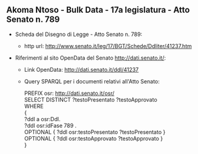 ## Akoma Ntoso - Bulk Data - 17a legislatura - Atto Senato n. 789 ##

* Scheda del Disegno di Legge - Atto Senato n. 789:
	* http url: http://www.senato.it/leg/17/BGT/Schede/Ddliter/41237.htm

* Riferimenti al sito OpenData del Senato http://dati.senato.it/:
	* Link OpenData: http://dati.senato.it/ddl/41237
	* Query SPARQL per i documenti relativi all'Atto Senato:

        PREFIX osr: <http://dati.senato.it/osr/>  
		SELECT DISTINCT ?testoPresentato ?testoApprovato  
		WHERE  
		{  
		    ?ddl a osr:Ddl.  
		    ?ddl osr:idFase 789 .  
		    OPTIONAL { ?ddl osr:testoPresentato ?testoPresentato }  
		    OPTIONAL { ?ddl osr:testoApprovato ?testoApprovato }  
		}
		